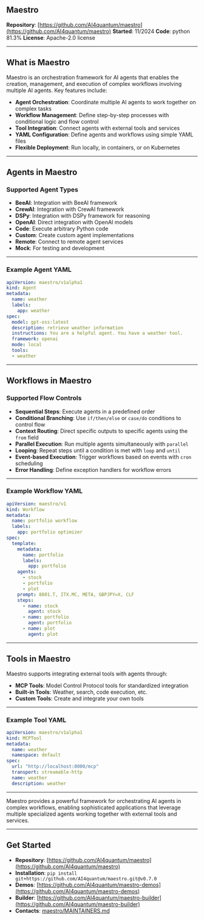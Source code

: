 ## Maestro

**Repository**: [https://github.com/AI4quantum/maestro](https://github.com/AI4quantum/maestro)
**Started**: 11/2024
**Code**: python 81.3%
**License**: Apache-2.0 license

---

## What is Maestro

Maestro is an orchestration framework for AI agents that enables the creation, management, and execution of complex workflows involving multiple AI agents. Key features include:

- **Agent Orchestration**: Coordinate multiple AI agents to work together on complex tasks
- **Workflow Management**: Define step-by-step processes with conditional logic and flow control
- **Tool Integration**: Connect agents with external tools and services
- **YAML Configuration**: Define agents and workflows using simple YAML files
- **Flexible Deployment**: Run locally, in containers, or on Kubernetes

---

## Agents in Maestro

### Supported Agent Types
- **BeeAI**: Integration with BeeAI framework
- **CrewAI**: Integration with CrewAI framework
- **DSPy**: Integration with DSPy framework for reasoning
- **OpenAI**: Direct integration with OpenAI models
- **Code**: Execute arbitrary Python code
- **Custom**: Create custom agent implementations
- **Remote**: Connect to remote agent services
- **Mock**: For testing and development

---

### Example Agent YAML
```yaml
apiVersion: maestro/v1alpha1
kind: Agent
metadata:
  name: weather
  labels:
    app: weather
spec:
  model: gpt-oss:latest
  description: retrieve weather information
  instructions: You are a helpful agent. You have a weather tool.
  framework: openai
  mode: local
  tools:
  - weather
```

---

## Workflows in Maestro

### Supported Flow Controls
- **Sequential Steps**: Execute agents in a predefined order
- **Conditional Branching**: Use `if/then/else` or `case/do` conditions to control flow
- **Context Routing**: Direct specific outputs to specific agents using the `from` field
- **Parallel Execution**: Run multiple agents simultaneously with `parallel`
- **Looping**: Repeat steps until a condition is met with `loop` and `until`
- **Event-based Execution**: Trigger workflows based on events with `cron` scheduling
- **Error Handling**: Define exception handlers for workflow errors

---

### Example Workflow YAML
```yaml
apiVersion: maestro/v1
kind: Workflow
metadata:
  name: portfolio workflow
  labels:
    app: portfolio optimizer
spec:
  template:
    metadata:
      name: portfolio
      labels:
        app: portfolio
    agents:
      - stock
      - portfolio
      - plot
    prompt: 8801.T, ITX.MC, META, GBPJPY=X, CLF
    steps:
      - name: stock
        agent: stock
      - name: portfolio
        agent: portfolio
      - name: plot
        agent: plot
```

---

## Tools in Maestro

Maestro supports integrating external tools with agents through:

- **MCP Tools**: Model Control Protocol tools for standardized integration
- **Built-in Tools**: Weather, search, code execution, etc.
- **Custom Tools**: Create and integrate your own tools

---

### Example Tool YAML
```yaml
apiVersion: maestro/v1alpha1
kind: MCPTool
metadata:
  name: weather
  namespace: default
spec:
  url: "http://localhost:8000/mcp" 
  transport: streamable-http
  name: weather
  description: weather 
```

---

Maestro provides a powerful framework for orchestrating AI agents in complex workflows, enabling sophisticated applications that leverage multiple specialized agents working together with external tools and services.

---

## Get Started

- **Repository**: [https://github.com/AI4quantum/maestro](https://github.com/AI4quantum/maestro)
- **Installation**: `pip install git+https://github.com/AI4quantum/maestro.git@v0.7.0`
- **Demos**: [https://github.com/AI4quantum/maestro-demos](https://github.com/AI4quantum/maestro-demos)
- **Builder**: [https://github.com/AI4quantum/maestro-builder](https://github.com/AI4quantum/maestro-builder)
- **Contacts**: [maestro/MAINTAINERS.md](https://github.com/AI4quantum/maestro/blob/main/MAINTAINERS.md)
